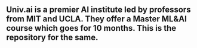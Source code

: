 <h2>Univ.ai is a premier AI institute led by professors from MIT and UCLA. They offer a Master ML&AI course which goes for  10 months.
This is the repository for the same.</h2>
